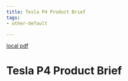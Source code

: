 ```yaml
---
title: Tesla P4 Product Brief
tags:
- other-default

---
```


[local pdf](../../../pdfs/Tesla-P4-Product-Brief.pdf)

# Tesla P4 Product Brief
